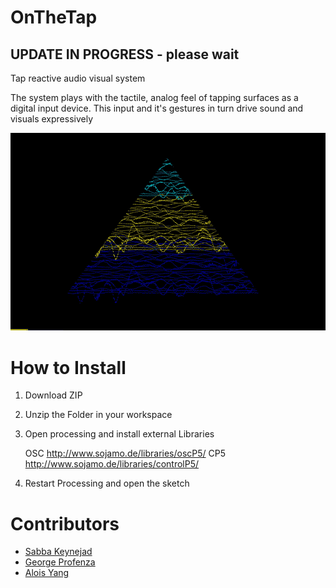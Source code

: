 OnTheTap
=========

UPDATE IN PROGRESS - please wait
--------------------------------

Tap reactive audio visual system

The system plays with the tactile, analog feel of tapping surfaces as a digital input device.
This input and it's gestures in turn drive sound and visuals expressively

![OnTheTap Visuals](https://github.com/AVUIs/OnTheTap/raw/master/assets/OnTheTap.gif)


How to Install
==============

1. Download ZIP
2. Unzip the Folder in your workspace
3. Open processing and install external Libraries

	OSC http://www.sojamo.de/libraries/oscP5/
	CP5 http://www.sojamo.de/libraries/controlP5/

4. Restart Processing and open the sketch

Contributors
============

* [Sabba Keynejad](http://sabbakeynejad.co.uk)
* [George Profenza](http://lifesine.eu)
* [Alois Yang](http://aloisyang.com/)
